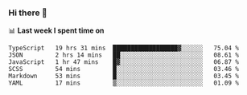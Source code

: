 ### Hi there 👋

<!--
**DBvc/DBvc** is a ✨ _special_ ✨ repository because its `README.md` (this file) appears on your GitHub profile.

Here are some ideas to get you started:

- 🔭 I’m currently working on ...
- 🌱 I’m currently learning ...
- 👯 I’m looking to collaborate on ...
- 🤔 I’m looking for help with ...
- 💬 Ask me about ...
- 📫 How to reach me: ...
- 😄 Pronouns: ...
- ⚡ Fun fact: ...
-->

📊 **Last week I spent time on**
<!--START_SECTION:waka-->

```text
TypeScript   19 hrs 31 mins  ██████████████████▓░░░░░░   75.04 %
JSON         2 hrs 14 mins   ██░░░░░░░░░░░░░░░░░░░░░░░   08.61 %
JavaScript   1 hr 47 mins    █▓░░░░░░░░░░░░░░░░░░░░░░░   06.87 %
SCSS         54 mins         █░░░░░░░░░░░░░░░░░░░░░░░░   03.46 %
Markdown     53 mins         █░░░░░░░░░░░░░░░░░░░░░░░░   03.45 %
YAML         17 mins         ▒░░░░░░░░░░░░░░░░░░░░░░░░   01.09 %
```

<!--END_SECTION:waka-->
